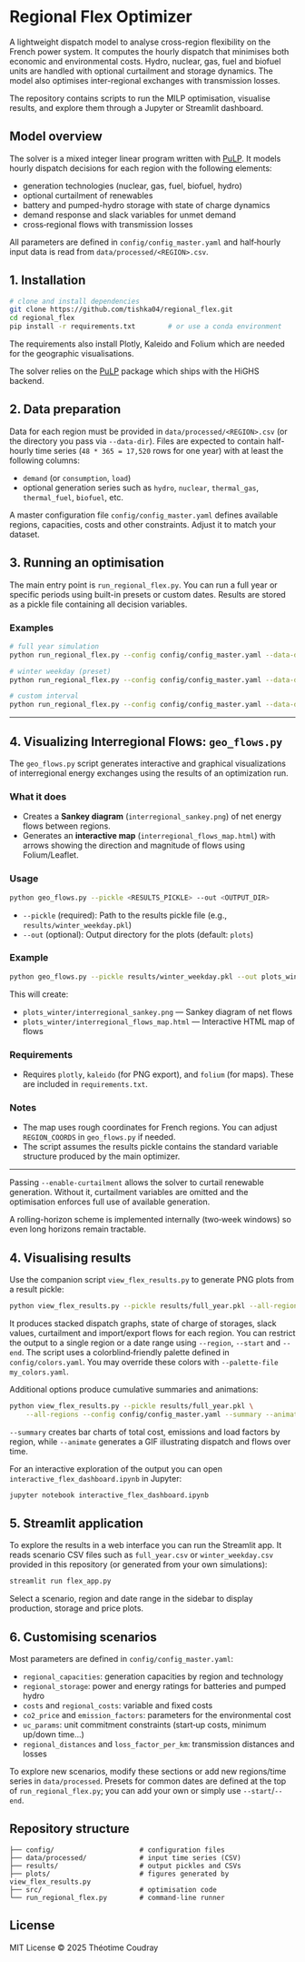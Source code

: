 # Regional Flex Optimizer

A lightweight dispatch model to analyse cross-region flexibility on the French power system. It computes the hourly dispatch that minimises both economic and environmental costs. Hydro, nuclear, gas, fuel and biofuel units are handled with optional curtailment and storage dynamics. The model also optimises inter-regional exchanges with transmission losses.

The repository contains scripts to run the MILP optimisation, visualise results, and explore them through a Jupyter or Streamlit dashboard.

## Model overview

The solver is a mixed integer linear program written with [PuLP](https://pypi.org/project/PuLP/). It models hourly dispatch decisions for each region with the following elements:

- generation technologies (nuclear, gas, fuel, biofuel, hydro)
- optional curtailment of renewables
- battery and pumped-hydro storage with state of charge dynamics
- demand response and slack variables for unmet demand
- cross‑regional flows with transmission losses

All parameters are defined in `config/config_master.yaml` and half‑hourly input data is read from `data/processed/<REGION>.csv`.

## 1. Installation

```bash
# clone and install dependencies
git clone https://github.com/tishka04/regional_flex.git
cd regional_flex
pip install -r requirements.txt        # or use a conda environment
```

The requirements also install Plotly, Kaleido and Folium which are needed for the geographic visualisations.

The solver relies on the [PuLP](https://pypi.org/project/PuLP/) package which ships with the HiGHS backend.

## 2. Data preparation

Data for each region must be provided in `data/processed/<REGION>.csv` (or the directory you pass via `--data-dir`). Files are expected to contain half-hourly time series (`48 * 365 = 17,520` rows for one year) with at least the following columns:

- `demand` (or `consumption`, `load`)
- optional generation series such as `hydro`, `nuclear`, `thermal_gas`, `thermal_fuel`, `biofuel`, etc.

A master configuration file `config/config_master.yaml` defines available regions, capacities, costs and other constraints. Adjust it to match your dataset.

## 3. Running an optimisation

The main entry point is `run_regional_flex.py`. You can run a full year or specific periods using built-in presets or custom dates. Results are stored as a pickle file containing all decision variables.

### Examples

```bash
# full year simulation
python run_regional_flex.py --config config/config_master.yaml --data-dir data/processed --preset full_year --out results/full_year.pkl

# winter weekday (preset)
python run_regional_flex.py --config config/config_master.yaml --data-dir data/processed --preset winter_weekday --out results/winter_weekday.pkl

# custom interval
python run_regional_flex.py --config config/config_master.yaml --data-dir data/processed --start 2022-03-01 --end 2022-03-07 --out results/march.pkl
```

---

## 4. Visualizing Interregional Flows: `geo_flows.py`

The `geo_flows.py` script generates interactive and graphical visualizations of interregional energy exchanges using the results of an optimization run.

### What it does
- Creates a **Sankey diagram** (`interregional_sankey.png`) of net energy flows between regions.
- Generates an **interactive map** (`interregional_flows_map.html`) with arrows showing the direction and magnitude of flows using Folium/Leaflet.

### Usage

```bash
python geo_flows.py --pickle <RESULTS_PICKLE> --out <OUTPUT_DIR>
```

- `--pickle` (required): Path to the results pickle file (e.g., `results/winter_weekday.pkl`)
- `--out` (optional): Output directory for the plots (default: `plots`)

### Example

```bash
python geo_flows.py --pickle results/winter_weekday.pkl --out plots_winter
```

This will create:
- `plots_winter/interregional_sankey.png` — Sankey diagram of net flows
- `plots_winter/interregional_flows_map.html` — Interactive HTML map of flows

### Requirements
- Requires `plotly`, `kaleido` (for PNG export), and `folium` (for maps). These are included in `requirements.txt`.

### Notes
- The map uses rough coordinates for French regions. You can adjust `REGION_COORDS` in `geo_flows.py` if needed.
- The script assumes the results pickle contains the standard variable structure produced by the main optimizer.

---

Passing `--enable-curtailment` allows the solver to curtail renewable generation. Without it, curtailment variables are omitted and the optimisation enforces full use of available generation.

A rolling-horizon scheme is implemented internally (two‑week windows) so even long horizons remain tractable.

## 4. Visualising results

Use the companion script `view_flex_results.py` to generate PNG plots from a result pickle:

```bash
python view_flex_results.py --pickle results/full_year.pkl --all-regions --out plots
```

It produces stacked dispatch graphs, state of charge of storages, slack values, curtailment and import/export flows for each region. You can restrict the output to a single region or a date range using `--region`, `--start` and `--end`. The script uses a colorblind‑friendly palette defined in `config/colors.yaml`. You may override these colors with `--palette-file my_colors.yaml`.


Additional options produce cumulative summaries and animations:

```bash
python view_flex_results.py --pickle results/full_year.pkl \
    --all-regions --config config/config_master.yaml --summary --animate
```

`--summary` creates bar charts of total cost, emissions and load factors by region, while `--animate` generates a GIF illustrating dispatch and flows over time.

For an interactive exploration of the output you can open `interactive_flex_dashboard.ipynb` in Jupyter:

```bash
jupyter notebook interactive_flex_dashboard.ipynb
```

## 5. Streamlit application

To explore the results in a web interface you can run the Streamlit app. It reads scenario CSV files such as `full_year.csv` or `winter_weekday.csv` provided in this repository (or generated from your own simulations):

```bash
streamlit run flex_app.py
```

Select a scenario, region and date range in the sidebar to display production, storage and price plots.

## 6. Customising scenarios

Most parameters are defined in `config/config_master.yaml`:

- `regional_capacities`: generation capacities by region and technology
- `regional_storage`: power and energy ratings for batteries and pumped hydro
- `costs` and `regional_costs`: variable and fixed costs
- `co2_price` and `emission_factors`: parameters for the environmental cost
- `uc_params`: unit commitment constraints (start‑up costs, minimum up/down time...)
- `regional_distances` and `loss_factor_per_km`: transmission distances and losses

To explore new scenarios, modify these sections or add new regions/time series in `data/processed`. Presets for common dates are defined at the top of `run_regional_flex.py`; you can add your own or simply use `--start`/`--end`.

## Repository structure

```
├── config/                     # configuration files
├── data/processed/             # input time series (CSV)
├── results/                    # output pickles and CSVs
├── plots/                      # figures generated by view_flex_results.py
├── src/                        # optimisation code
└── run_regional_flex.py        # command-line runner
```

## License

MIT License © 2025 Théotime Coudray

